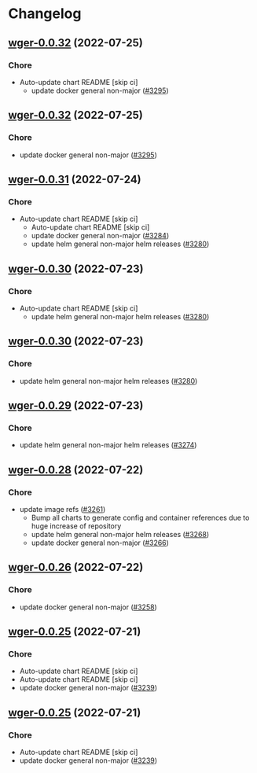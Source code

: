 # Changelog



## [wger-0.0.32](https://github.com/truecharts/apps/compare/wger-0.0.31...wger-0.0.32) (2022-07-25)

### Chore

- Auto-update chart README [skip ci]
  - update docker general non-major ([#3295](https://github.com/truecharts/apps/issues/3295))




## [wger-0.0.32](https://github.com/truecharts/apps/compare/wger-0.0.31...wger-0.0.32) (2022-07-25)

### Chore

- update docker general non-major ([#3295](https://github.com/truecharts/apps/issues/3295))




## [wger-0.0.31](https://github.com/truecharts/apps/compare/wger-0.0.29...wger-0.0.31) (2022-07-24)

### Chore

- Auto-update chart README [skip ci]
  - Auto-update chart README [skip ci]
  - update docker general non-major ([#3284](https://github.com/truecharts/apps/issues/3284))
  - update helm general non-major helm releases ([#3280](https://github.com/truecharts/apps/issues/3280))




## [wger-0.0.30](https://github.com/truecharts/apps/compare/wger-0.0.29...wger-0.0.30) (2022-07-23)

### Chore

- Auto-update chart README [skip ci]
  - update helm general non-major helm releases ([#3280](https://github.com/truecharts/apps/issues/3280))




## [wger-0.0.30](https://github.com/truecharts/apps/compare/wger-0.0.29...wger-0.0.30) (2022-07-23)

### Chore

- update helm general non-major helm releases ([#3280](https://github.com/truecharts/apps/issues/3280))




## [wger-0.0.29](https://github.com/truecharts/apps/compare/wger-0.0.28...wger-0.0.29) (2022-07-23)

### Chore

- update helm general non-major helm releases ([#3274](https://github.com/truecharts/apps/issues/3274))




## [wger-0.0.28](https://github.com/truecharts/apps/compare/wger-0.0.26...wger-0.0.28) (2022-07-22)

### Chore

- update image refs ([#3261](https://github.com/truecharts/apps/issues/3261))
  - Bump all charts to generate config and container references due to huge increase of repository
  - update helm general non-major helm releases ([#3268](https://github.com/truecharts/apps/issues/3268))
  - update docker general non-major ([#3266](https://github.com/truecharts/apps/issues/3266))



## [wger-0.0.26](https://github.com/truecharts/apps/compare/wger-0.0.25...wger-0.0.26) (2022-07-22)

### Chore

- update docker general non-major ([#3258](https://github.com/truecharts/apps/issues/3258))



## [wger-0.0.25](https://github.com/truecharts/apps/compare/wger-0.0.24...wger-0.0.25) (2022-07-21)

### Chore

- Auto-update chart README [skip ci]
- Auto-update chart README [skip ci]
- update docker general non-major ([#3239](https://github.com/truecharts/apps/issues/3239))



## [wger-0.0.25](https://github.com/truecharts/apps/compare/wger-0.0.24...wger-0.0.25) (2022-07-21)

### Chore

- Auto-update chart README [skip ci]
- update docker general non-major ([#3239](https://github.com/truecharts/apps/issues/3239))

